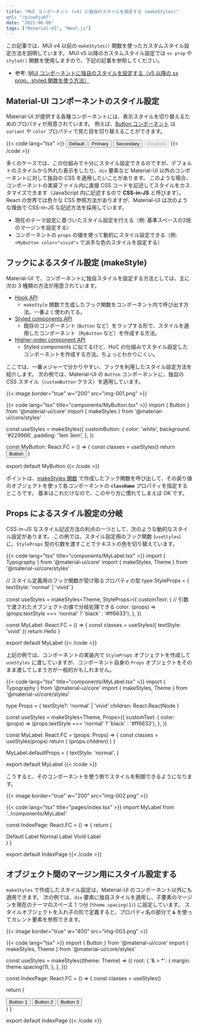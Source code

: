 ```yaml
---
title: "MUI コンポーネント (v4) に独自のスタイルを設定する (makeStyles)"
url: "/p/cw9ju6f"
date: "2021-06-06"
tags: ["Material-UI", "Next.js"]
---
```


この記事では、MUI v4 以前の `makeStyles()` 関数を使ったカスタムスタイル設定方法を説明しています。
MUI v5 以降のカスタムスタイル設定では `sx prop` や `styled()` 関数を使用しますので、下記の記事を参照してください。

- 参考: [MUI コンポーネントに独自のスタイルを設定する（v5 以降の sx prop、styled 関数を使う方法）](/p/87p5o2d/)


Material-UI コンポーネントのスタイル設定
----

Material-UI が提供する各種コンポーネントには、表示スタイルを切り替えるためのプロパティが用意されています。
例えば、[Button コンポーネント](https://material-ui.com/components/buttons/) は `variant` や `color` プロパティで見た目を切り替えることができます。

{{< code lang="tsx" >}}
<Button>Default</Button>
<Button variant="contained" color="primary">Primary</Button>
<Button variant="contained" color="secondary">Secondary</Button>
<Button variant="outlined" disabled>Disabled</Button>
{{< /code >}}

多くのケースでは、この仕組みで十分にスタイル設定できるのですが、デフォルトのスタイルから外れた表示をしたり、`div` 要素など Material-UI 以外のコンポーネントに対して独自の CSS を適用したいことがあります。
このような場合、コンポーネントの実装ファイル内に直接 CSS コードを記述してスタイルをカスタマイズできます（JavaScript 内に記述するので __CSS-in-JS__ と呼びます）。
React の世界では色々な CSS 参照方法がありますが、Material-UI は次のような理由で CSS-in-JS な記述方法を採用しています。

- 現在のテーマ設定に基づいたスタイル設定を行える（例: 基準スペースの2倍のマージンを設定する）
- コンポーネントの `props` の値を使って動的にスタイル設定できる（例: `<MyButton color="vivid">` で派手な色のスタイルを設定する）


フックによるスタイル設定 (makeStyle)
----

Material-UI で、コンポーネントに独自スタイルを設定する方法としては、主に次の 3 種類の方法が用意されています。

- [Hook API](https://material-ui.com/styles/basics/#hook-api)
    - `makeStyle` 関数で生成したフック関数をコンポーネント内で呼び出す方法。一番よく使われてる。
- [Styled components API](https://material-ui.com/styles/basics/#styled-components-api)
    - 既存のコンポーネント (`Button` など）をラップする形で、スタイルを適用したコンポーネント（`MyButton` など）を作成する方法。
- [Higher-order component API](https://material-ui.com/styles/basics/#higher-order-component-api)
    - Styled components に似てるけど、HoC の仕組みでスタイル設定したコンポーネントを作成する方法。ちょっとわかりにくい。

ここでは、一番メジャーで分かりやすい、フックを利用したスタイル設定方法を紹介します。
次の例では、Material-UI の `Button` コンポーネントに、独自の CSS スタイル（`customButton` クラス）を適用しています。

{{< image border="true" w="200" src="img-001.png" >}}

{{< code lang="tsx" title="components/MyButton.tsx" >}}
import { Button } from '@material-ui/core'
import { makeStyles } from '@material-ui/core/styles'

const useStyles = makeStyles({
  customButton: {
    color: 'white',
    background: '#229966',
    padding: '1em 3em',
  },
})

const MyButton: React.FC = () => {
  const classes = useStyles()
  return <Button className={classes.customButton}>Button</Button>
}

export default MyButton
{{< /code >}}

ポイントは、[makeStyles 関数](https://material-ui.com/styles/api/#makestyles-styles-options-hook) で作成したフック関数を呼び出して、その戻り値のオブジェクトを使って各コンポーネントの __`className`__ プロパティを指定するところです。
基本はこれだけなので、このやり方に慣れてしまえば OK です。


Props によるスタイル設定の分岐
----

CSS-in-JS なスタイル記述方法の利点の一つとして、次のような動的なスタイル設定があります。
この例では、スタイル設定用のフック関数 (`useStyles`) に、`StyleProps` 型の引数を渡すことでテキストの色を切り替えています。

{{< code lang="tsx" title="components/MyLabel.tsx" >}}
import { Typography } from '@material-ui/core'
import { makeStyles, Theme } from '@material-ui/core/styles'

// スタイル定義用のフック関数が受け取るプロパティの型
type StyleProps = {
  textStyle: 'normal' | 'vivid'
}

const useStyles = makeStyles<Theme, StyleProps>({
  customText: {
    // 引数で渡されたオブジェクトの値で分岐処理できる
    color: (props) => (props.textStyle === 'normal' ? 'black' : '#ff6633'),
  },
})

const MyLabel: React.FC = () => {
  const classes = useStyles({ textStyle: 'vivid' })
  return <Typography className={classes.customText}>Hello</Typography>
}

export default MyLabel
{{< /code >}}

上記の例では、コンポーネントの実装内で `StyleProps` オブジェクトを作成して `useStyles` に渡していますが、コンポーネント自身の `Props` オブジェクトをそのまま渡してしまう方が一般的かもしれません。

{{< code lang="tsx" title="components/MyLabel.tsx" >}}
import { Typography } from '@material-ui/core'
import { makeStyles, Theme } from '@material-ui/core/styles'

type Props = {
  textStyle?: 'normal' | 'vivid'
  children: React.ReactNode
}

const useStyles = makeStyles<Theme, Props>({
  customText: {
    color: (props) => (props.textStyle === 'normal' ? 'black' : '#ff6633'),
  },
})

const MyLabel: React.FC<Props> = (props: Props) => {
  const classes = useStyles(props)
  return (
    <Typography className={classes.customText}>{props.children}</Typography>
  )
}

MyLabel.defaultProps = {
  textStyle: 'normal',
}

export default MyLabel
{{< /code >}}

こうすると、そのコンポーネントを使う側でスタイルを制御できるようになります。

{{< image border="true" w="200" src="img-002.png" >}}

{{< code lang="tsx" title="pages/index.tsx" >}}
import MyLabel from '../components/MyLabel'

const IndexPage: React.FC = () => {
  return (
    <div>
      <MyLabel>Default Label</MyLabel>
      <MyLabel textStyle="normal">Normal Label</MyLabel>
      <MyLabel textStyle="vivid">Vivid Label</MyLabel>
    </div>
  )
}

export default IndexPage
{{< /code >}}


オブジェクト間のマージン用にスタイル設定する
----

`makeStyles` で作成したスタイル設定は、Material-UI のコンポーネント以外にも適用できます。
次の例では、`div` 要素に独自スタイルを適用し、子要素のマージンを現在のテーマのスペース 1 つ分 (`theme.spacing(1)`) に設定しています。
スタイルオブジェクトを入れ子の形で定義すると、プロパティ名の部分で __`&`__ を使ってカレント要素を参照できます。

{{< image border="true" w="400" src="img-003.png" >}}

{{< code lang="tsx" >}}
import { Button } from '@material-ui/core'
import { makeStyles, Theme } from '@material-ui/core/styles'

const useStyles = makeStyles((theme: Theme) => ({
  root: {
    '& > *': {
      margin: theme.spacing(1),
    },
  },
}))

const IndexPage: React.FC = () => {
  const classes = useStyles()

  return (
    <div className={classes.root}>
      <Button variant="contained">Button 1</Button>
      <Button variant="contained">Button 2</Button>
      <Button variant="contained">Button 3</Button>
    </div>
  )
}

export default IndexPage
{{< /code >}}

